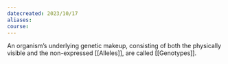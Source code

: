 ```yaml
---
datecreated: 2023/10/17
aliases: 
course:
---
```

An organism’s underlying genetic makeup, consisting of both the physically visible and the non-expressed [[Alleles]], are called [[Genotypes]]. 
